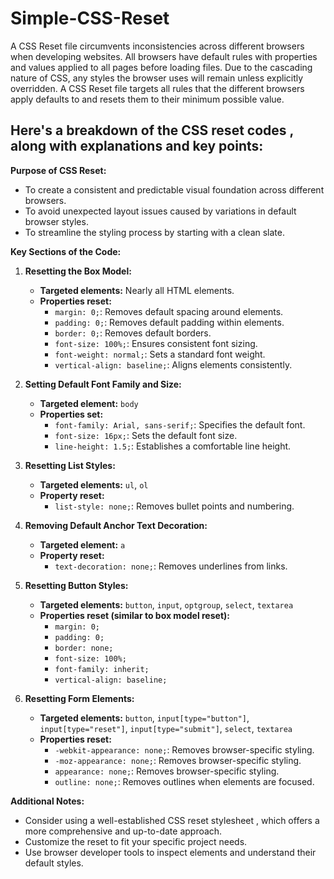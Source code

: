 # Simple-CSS-Reset

A CSS Reset file circumvents inconsistencies across different browsers when developing websites. All browsers have default rules with properties and values applied to all pages before loading files. Due to the cascading nature of CSS, any styles the browser uses will remain unless explicitly overridden. A CSS Reset file targets all rules that the different browsers apply defaults to and resets them to their minimum possible value.

## Here's a breakdown of the CSS reset codes , along with explanations and key points:

**Purpose of CSS Reset:**

*   To create a consistent and predictable visual foundation across different browsers.
*   To avoid unexpected layout issues caused by variations in default browser styles.
*   To streamline the styling process by starting with a clean slate.

**Key Sections of the Code:**

1.  **Resetting the Box Model:**
    
    *   **Targeted elements:** Nearly all HTML elements.
    *   **Properties reset:**
        *   `margin: 0;`: Removes default spacing around elements.
        *   `padding: 0;`: Removes default padding within elements.
        *   `border: 0;`: Removes default borders.
        *   `font-size: 100%;`: Ensures consistent font sizing.
        *   `font-weight: normal;`: Sets a standard font weight.
        *   `vertical-align: baseline;`: Aligns elements consistently.
2.  **Setting Default Font Family and Size:**
    
    *   **Targeted element:** `body`
    *   **Properties set:**
        *   `font-family: Arial, sans-serif;`: Specifies the default font.
        *   `font-size: 16px;`: Sets the default font size.
        *   `line-height: 1.5;`: Establishes a comfortable line height.
3.  **Resetting List Styles:**
    
    *   **Targeted elements:** `ul`, `ol`
    *   **Property reset:**
        *   `list-style: none;`: Removes bullet points and numbering.
4.  **Removing Default Anchor Text Decoration:**
    
    *   **Targeted element:** `a`
    *   **Property reset:**
        *   `text-decoration: none;`: Removes underlines from links.
5.  **Resetting Button Styles:**
    
    *   **Targeted elements:** `button`, `input`, `optgroup`, `select`, `textarea`
    *   **Properties reset (similar to box model reset):**
        *   `margin: 0;`
        *   `padding: 0;`
        *   `border: none;`
        *   `font-size: 100%;`
        *   `font-family: inherit;`
        *   `vertical-align: baseline;`
6.  **Resetting Form Elements:**
    
    *   **Targeted elements:** `button`, `input[type="button"]`, `input[type="reset"]`, `input[type="submit"]`, `select`, `textarea`
    *   **Properties reset:**
        *   `-webkit-appearance: none;`: Removes browser-specific styling.
        *   `-moz-appearance: none;`: Removes browser-specific styling.
        *   `appearance: none;`: Removes browser-specific styling.
        *   `outline: none;`: Removes outlines when elements are focused.

**Additional Notes:**

*   Consider using a well-established CSS reset stylesheet , which offers a more comprehensive and up-to-date approach.
*   Customize the reset to fit your specific project needs.
*   Use browser developer tools to inspect elements and understand their default styles.
